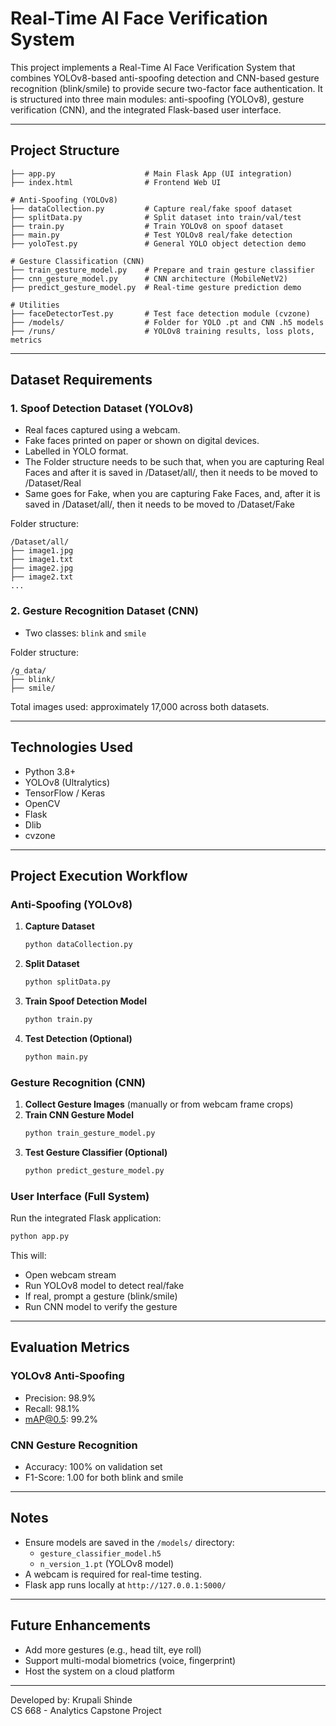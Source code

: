 # Real-Time AI Face Verification System

This project implements a Real-Time AI Face Verification System that combines YOLOv8-based anti-spoofing detection and CNN-based gesture recognition (blink/smile) to provide secure two-factor face authentication. It is structured into three main modules: anti-spoofing (YOLOv8), gesture verification (CNN), and the integrated Flask-based user interface.

---

## Project Structure
```
├── app.py                    # Main Flask App (UI integration)
├── index.html                # Frontend Web UI

# Anti-Spoofing (YOLOv8)
├── dataCollection.py         # Capture real/fake spoof dataset
├── splitData.py              # Split dataset into train/val/test
├── train.py                  # Train YOLOv8 on spoof dataset
├── main.py                   # Test YOLOv8 real/fake detection
├── yoloTest.py               # General YOLO object detection demo

# Gesture Classification (CNN)
├── train_gesture_model.py    # Prepare and train gesture classifier
├── cnn_gesture_model.py      # CNN architecture (MobileNetV2)
├── predict_gesture_model.py  # Real-time gesture prediction demo

# Utilities
├── faceDetectorTest.py       # Test face detection module (cvzone)
├── /models/                  # Folder for YOLO .pt and CNN .h5 models
├── /runs/                    # YOLOv8 training results, loss plots, metrics
```

---

## Dataset Requirements

### 1. Spoof Detection Dataset (YOLOv8)
- Real faces captured using a webcam.
- Fake faces printed on paper or shown on digital devices.
- Labelled in YOLO format.
- The Folder structure needs to be such that, when you are capturing Real Faces and after it is saved in /Dataset/all/, then it needs to be moved to /Dataset/Real
- Same goes for Fake, when you are capturing Fake Faces, and, after it is saved in /Dataset/all/, then it needs to be moved to /Dataset/Fake

Folder structure:
```
/Dataset/all/
├── image1.jpg
├── image1.txt
├── image2.jpg
├── image2.txt
...
```

### 2. Gesture Recognition Dataset (CNN)
- Two classes: `blink` and `smile`

Folder structure:
```
/g_data/
├── blink/
├── smile/
```

Total images used: approximately 17,000 across both datasets.

---

## Technologies Used
- Python 3.8+
- YOLOv8 (Ultralytics)
- TensorFlow / Keras
- OpenCV
- Flask
- Dlib
- cvzone

---

## Project Execution Workflow

### Anti-Spoofing (YOLOv8)
1. **Capture Dataset**
   ```bash
   python dataCollection.py
   ```
2. **Split Dataset**
   ```bash
   python splitData.py
   ```
3. **Train Spoof Detection Model**
   ```bash
   python train.py
   ```
4. **Test Detection (Optional)**
   ```bash
   python main.py
   ```

### Gesture Recognition (CNN)
1. **Collect Gesture Images** (manually or from webcam frame crops)
2. **Train CNN Gesture Model**
   ```bash
   python train_gesture_model.py
   ```
3. **Test Gesture Classifier (Optional)**
   ```bash
   python predict_gesture_model.py
   ```

### User Interface (Full System)
Run the integrated Flask application:
```bash
python app.py
```

This will:
- Open webcam stream
- Run YOLOv8 model to detect real/fake
- If real, prompt a gesture (blink/smile)
- Run CNN model to verify the gesture

---

## Evaluation Metrics

### YOLOv8 Anti-Spoofing
- Precision: 98.9%
- Recall: 98.1%
- mAP@0.5: 99.2%

### CNN Gesture Recognition
- Accuracy: 100% on validation set
- F1-Score: 1.00 for both blink and smile

---

## Notes
- Ensure models are saved in the `/models/` directory:
  - `gesture_classifier_model.h5`
  - `n_version_1.pt` (YOLOv8 model)
- A webcam is required for real-time testing.
- Flask app runs locally at `http://127.0.0.1:5000/`

---

## Future Enhancements
- Add more gestures (e.g., head tilt, eye roll)
- Support multi-modal biometrics (voice, fingerprint)
- Host the system on a cloud platform

---

Developed by: Krupali Shinde  
CS 668 - Analytics Capstone Project
